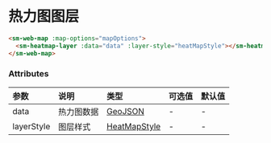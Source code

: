 # 热力图图层

<sm-iframe src="https://iclient.supermap.io/examples/component/components_heatmap_vue.html"></sm-iframe>

```html
<sm-web-map :map-options="mapOptions">
  <sm-heatmap-layer :data="data" :layer-style="heatMapStyle"></sm-heatmap-layer>
</sm-web-map>
```

### Attributes

| 参数       | 说明       | 类型                            | 可选值 | 默认值 |
| :--------- | :--------- | :------------------------------ | :----- | :----- |
| data       | 热力图数据 | [GeoJSON](https://geojson.org/) | -      | -      |
| layerStyle | 图层样式   | [HeatMapStyle](/zh/api/common-types/common-types.md#heatmapstyle)                    | -      | -      |
